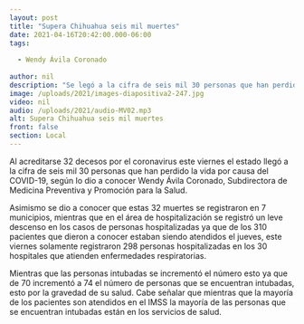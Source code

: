 ```yaml
---
layout: post
title: "Supera Chihuahua seis mil muertes"
date: 2021-04-16T20:42:00.000-06:00
tags:
  
  - Wendy Ávila Coronado
  
author: nil
description: "Se legó a la cifra de seis mil 30 personas que han perdido la vida por causa del COVID-19."
image: /uploads/2021/images-diapositiva2-247.jpg
video: nil
audio: /uploads/2021/audio-MV02.mp3
alt: Supera Chihuahua seis mil muertes
front: false
section: Local
---
```


Al acreditarse 32 decesos por el coronavirus este viernes el estado llegó a la cifra de seis mil 30 personas que han perdido la vida por causa del COVID-19, según lo dio a conocer Wendy Ávila Coronado, Subdirectora de Medicina Preventiva y Promoción para la Salud.

Asimismo se dio a conocer que estas 32 muertes se registraron en 7 municipios, mientras que en el área de hospitalización se registró un leve descenso en los casos de personas hospitalizadas ya que de los 310 pacientes que dieron a conocer estaban siendo atendidos el jueves, este viernes solamente registraron 298 personas hospitalizadas en los 30 hospitales que atienden enfermedades respiratorias.

Mientras que las personas intubadas se incrementó el número esto ya que de 70 incrementó a 74 el número de personas que se encuentran intubadas, esto por la gravedad de su salud. Cabe señalar que mientras que la mayoría de los pacientes son atendidos en el IMSS la mayoría de las personas que se encuentran intubadas están en los servicios de salud.